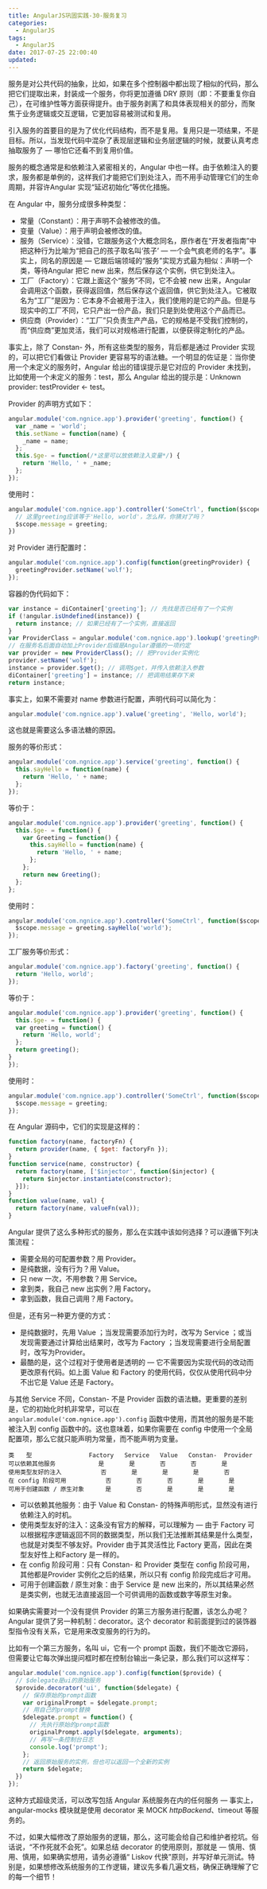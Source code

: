 ```yaml
---
title: AngularJS巩固实践-30-服务复习
categories:
  - AngularJS
tags:
  - AngularJS
date: 2017-07-25 22:00:40
updated:
---
```


服务是对公共代码的抽象，比如，如果在多个控制器中都出现了相似的代码，那么把它们提取出来，封装成一个服务，你将更加遵循 DRY 原则（即：不要重复你自己），在可维护性等方面获得提升。由于服务剥离了和具体表现相关的部分，而聚焦于业务逻辑或交互逻辑，它更加容易被测试和复用。

引入服务的首要目的是为了优化代码结构，而不是复用。复用只是一项结果，不是目标。所以，当发现代码中混杂了表现层逻辑和业务层逻辑的时候，就要认真考虑抽取服务了 — 哪怕它还看不到复用价值。

服务的概念通常是和依赖注入紧密相关的，Angular 中也一样。由于依赖注入的要求，服务都是单例的，这样我们才能把它们到处注入，而不用手动管理它们的生命周期，并容许Angular 实现“延迟初始化”等优化措施。

在 Angular 中，服务分成很多种类型：
- 常量（Constant）：用于声明不会被修改的值。
- 变量（Value）：用于声明会被修改的值。
- 服务（Service）：没错，它跟服务这个大概念同名，原作者在“开发者指南”中把这种行为比喻为“把自己的孩子取名叫‘孩子’ — 一个会气疯老师的名字”。事实上，同名的原因是 — 它跟后端领域的“服务”实现方式最为相似：声明一个类，等待Angular 把它 new 出来，然后保存这个实例，供它到处注入。
- 工厂（Factory）：它跟上面这个“服务”不同，它不会被 new 出来，Angular 会调用这个函数，获得返回值，然后保存这个返回值，供它到处注入。它被取名为“工厂”是因为：它本身不会被用于注入，我们使用的是它的产品。但是与现实中的工厂不同，它只产出一份产品，我们只是到处使用这个产品而已。
- 供应商（Provider）：“工厂”只负责生产产品，它的规格是不受我们控制的，而“供应商”更加灵活，我们可以对规格进行配置，以便获得定制化的产品。

事实上，除了 Constan- 外，所有这些类型的服务，背后都是通过 Provider 实现的，可以把它们看做让 Provider 更容易写的语法糖。一个明显的佐证是：当你使用一个未定义的服务时，Angular 给出的错误提示是它对应的 Provider 未找到，比如使用一个未定义的服务：test，那么 Angular 给出的提示是：Unknown provider: testProvider <- test。

Provider 的声明方式如下：
```js
angular.module('com.ngnice.app').provider('greeting', function() {
  var _name = 'world';
  this.setName = function(name) {
    _name = name;
  };
  this.$ge- = function(/*这里可以放依赖注入变量*/) {
    return 'Hello, ' + _name;
  };
});
```
使用时：
```js
angular.module('com.ngnice.app').controller('SomeCtrl', function($scope, greeting) {
  // 这里greeting应该等于'Hello, world'，怎么样，你猜对了吗？
  $scope.message = greeting;
})
```
对 Provider 进行配置时：
```js
angular.module('com.ngnice.app').config(function(greetingProvider) {
  greetingProvider.setName('wolf');
});
```
容器的伪代码如下：
```js
var instance = diContainer['greeting']; // 先找是否已经有了一个实例
if (!angular.isUndefined(instance)) {
  return instance; // 如果已经有了一个实例，直接返回
}
var ProviderClass = angular.module('com.ngnice.app').lookup('greetingProvider');
// 在服务名后面自动加上Provider后缀是Angular遵循的一项约定
var provider = new ProviderClass(); // 把Provider实例化
provider.setName('wolf');
instance = provider.$get(); // 调用$get，并传入依赖注入参数
diContainer['greeting'] = instance; // 把调用结果存下来
return instance;
```
事实上，如果不需要对 name 参数进行配置，声明代码可以简化为：
```js
angular.module('com.ngnice.app').value('greeting', 'Hello, world');
```
这也就是需要这么多语法糖的原因。

服务的等价形式：
```js
angular.module('com.ngnice.app').service('greeting', function() {
  this.sayHello = function(name) {
    return 'Hello, ' + name;
  };
});
```
等价于：
```js
angular.module('com.ngnice.app').provider('greeting', function() {
  this.$ge- = function() {
    var Greeting = function() {
      this.sayHello = function(name) {
        return 'Hello, ' + name;
      };
    };
    return new Greeting();
  };
};
```
使用时：
```js
angular.module('com.ngnice.app').controller('SomeCtrl', function($scope, greeting) {
  $scope.message = greeting.sayHello('world');
});
```

工厂服务等价形式：
```js
angular.module('com.ngnice.app').factory('greeting', function() {
  return 'Hello, world';
});
```
等价于：
```js
angular.module('com.ngnice.app').provider('greeting', function() {
  this.$ge- = function() {
  var greeting = function() {
    return 'Hello, world';
  };
  return greeting();
}
});
```
使用时：
```js
angular.module('com.ngnice.app').controller('SomeCtrl', function($scope, greeting) {
  $scope.message = greeting;
});
```

在 Angular 源码中，它们的实现是这样的：
```js
function factory(name, factoryFn) {
  return provider(name, { $get: factoryFn });
}
function service(name, constructor) {
  return factory(name, ['$injector', function($injector) {
    return $injector.instantiate(constructor);
  }]);
}
function value(name, val) {
  return factory(name, valueFn(val));
}
```

Angular 提供了这么多种形式的服务，那么在实践中该如何选择？可以遵循下列决策流程：
- 需要全局的可配置参数？用 Provider。
- 是纯数据，没有行为？用 Value。
- 只 new 一次，不用参数？用 Service。
- 拿到类，我自己 new 出实例？用 Factory。
- 拿到函数，我自己调用？用 Factory。

但是，还有另一种更方便的方式：
- 是纯数据时，先用 Value ；当发现需要添加行为时，改写为 Service ；或当发现需要通过计算给出结果时，改写为 Factory ；当发现需要进行全局配置时，改写为Provider。
- 最酷的是，这个过程对于使用者是透明的 — 它不需要因为实现代码的改动而更改原有代码。如上面 Value 和 Factory 的使用代码，仅仅从使用代码中分不出它是 Value 还是 Factory。

与其他 Service 不同，Constan- 不是 Provider 函数的语法糖。更重要的差别是，它的初始化时机非常早，可以在 `angular.module('com.ngnice.app').config` 函数中使用，而其他的服务是不能被注入到 config 函数中的。这也意味着，如果你需要在 config 中使用一个全局配置项，那么它就只能声明为常量，而不能声明为变量。
```
类　　型                Factory   Service   Value   Constan-  Provider
可以依赖其他服务            是       是       否       否       是
使用类型友好的注入           否       是       是       是       否
在 config 阶段可用           否       否       否       是       是
可用于创建函数 / 原生对象      是       否       是       是       是
```
- 可以依赖其他服务：由于 Value 和 Constan- 的特殊声明形式，显然没有进行依赖注入的时机。
- 使用类型友好的注入：这条没有官方的解释，可以理解为 — 由于 Factory 可以根据程序逻辑返回不同的数据类型，所以我们无法推断其结果是什么类型，也就是对类型不够友好。Provider 由于其灵活性比 Factory 更高，因此在类型友好性上和Factory 是一样的。
- 在 config 阶段可用：只有 Constan- 和 Provider 类型在 config 阶段可用，其他都是Provider 实例化之后的结果，所以只有 config 阶段完成后才可用。
- 可用于创建函数 / 原生对象：由于 Service 是 new 出来的，所以其结果必然是类实例，也就无法直接返回一个可供调用的函数或数字等原生对象。

如果确实需要对一个没有提供 Provider 的第三方服务进行配置，该怎么办呢？Angular 提供了另一种机制：decorator。这个 decorator 和前面提到过的装饰器型指令没有关系，它是用来改变服务的行为的。

比如有一个第三方服务，名叫 ui，它有一个 prompt 函数，我们不能改它源码，但需要让它每次弹出提问框时都在控制台输出一条记录，那么我们可以这样写：
```js
angular.module('com.ngnice.app').config(function($provide) {
  // $delegate是ui的原始服务
  $provide.decorator('ui', function($delegate) {
    // 保存原始的prompt函数
    var originalPrompt = $delegate.prompt;
    // 用自己的prompt替换
    $delegate.prompt = function() {
      // 先执行原始的prompt函数
      originalPrompt.apply($delegate, arguments);
      // 再写一条控制台日志
      console.log('prompt');
    };
    // 返回原始服务的实例，但也可以返回一个全新的实例
    return $delegate;
  })
});
```
这种方式超级灵活，可以改写包括 Angular 系统服务在内的任何服务 — 事实上，angular-mocks 模块就是使用 decorator 来 MOCK $httpBackend、$timeout 等服务的。

不过，如果大幅修改了原始服务的逻辑，那么，这可能会给自己和维护者挖坑。俗话说，“不作死就不会死”。如果总结 decorator 的使用原则，那就是 — 慎用、慎用、慎用，如果确实想用，请务必遵循“ Liskov 代换”原则，并写好单元测试。特别是，如果想修改系统服务的工作逻辑，建议先多看几遍文档，确保正确理解了它的每一个细节！